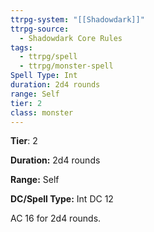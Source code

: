 ```yaml
---
ttrpg-system: "[[Shadowdark]]"
ttrpg-source:
  - Shadowdark Core Rules
tags:
  - ttrpg/spell
  - ttrpg/monster-spell
Spell Type: Int
duration: 2d4 rounds
range: Self
tier: 2
class: monster
---
```

**Tier**: 2

**Duration:** 2d4 rounds

**Range:** Self

**DC/Spell Type:** Int DC 12

AC 16 for 2d4 rounds.